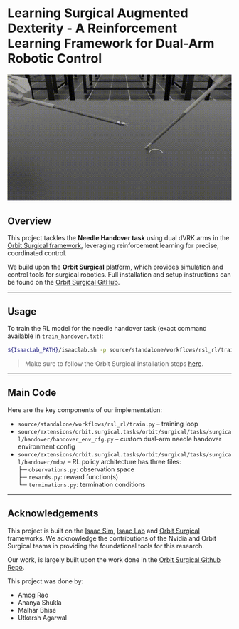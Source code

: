 # Learning Surgical Augmented Dexterity - A Reinforcement Learning Framework for Dual-Arm Robotic Control

![Demo](media/work_demo.gif)

## Overview

This project tackles the **Needle Handover task** using dual dVRK arms in the [Orbit Surgical framework](https://orbit-surgical.github.io/), leveraging reinforcement learning for precise, coordinated control.

We build upon the **Orbit Surgical** platform, which provides simulation and control tools for surgical robotics. Full installation and setup instructions can be found on the [Orbit Surgical GitHub](https://github.com/orbit-surgical/orbit-surgical).

---

## Usage

To train the RL model for the needle handover task (exact command available in `train_handover.txt`):

```bash
${IsaacLab_PATH}/isaaclab.sh -p source/standalone/workflows/rsl_rl/train.py     --task Isaac-Handover-Needle-Dual-PSM-v0     --num_envs 32     --max_iterations 1000     --headless     --video --video_length 300 --video_interval 2000
```

> Make sure to follow the Orbit Surgical installation steps [here](https://github.com/orbit-surgical/orbit-surgical/blob/main/README.md).

---

## Main Code

Here are the key components of our implementation:
- `source/standalone/workflows/rsl_rl/train.py` – training loop
- `source/extensions/orbit.surgical.tasks/orbit/surgical/tasks/surgical/handover/handover_env_cfg.py` – custom dual-arm needle handover environment config
- `source/extensions/orbit.surgical.tasks/orbit/surgical/tasks/surgical/handover/mdp/` – RL policy architecture has three files:  
├─ `observations.py`: observation space  
├─ `rewards.py`: reward function(s)  
└─ `terminations.py`: termination conditions  

---

## Acknowledgements

This project is built on the [Isaac Sim](https://isaac-sim.github.io/), [Isaac Lab](https://isaac-sim.github.io/IsaacLab/main/index.html) and [Orbit Surgical](https://orbit-surgical.github.io/) frameworks. We acknowledge the contributions of the Nvidia and Orbit Surgical teams in providing the foundational tools for this research.

Our work, is largely built upon the work done in the [Orbit Surgical Github Repo](https://github.com/orbit-surgical/orbit-surgical).

This project was done by:
- Amog Rao
- Ananya Shukla
- Malhar Bhise
- Utkarsh Agarwal
